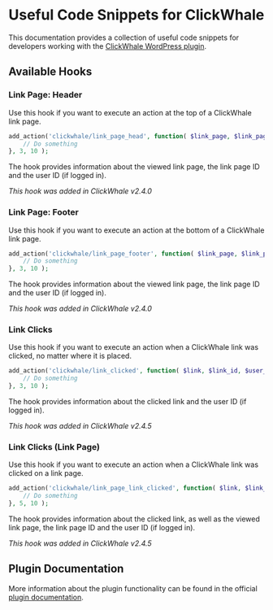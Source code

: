 # Useful Code Snippets for ClickWhale

This documentation provides a collection of useful code snippets for developers working with the [ClickWhale WordPress plugin](https://wordpress.org/plugins/clickwhale/).

## Available Hooks

### Link Page: Header
Use this hook if you want to execute an action at the top of a ClickWhale link page.

```php
add_action('clickwhale/link_page_head', function( $link_page, $link_page_id, $user_id = 0 ) {
    // Do something
}, 3, 10 );
```
The hook provides information about the viewed link page, the link page ID and the user ID (if logged in).

*This hook was added in ClickWhale v2.4.0*

### Link Page: Footer
Use this hook if you want to execute an action at the bottom of a ClickWhale link page.

```php
add_action('clickwhale/link_page_footer', function( $link_page, $link_page_id, $user_id = 0 ) {
    // Do something
}, 3, 10 );
```
The hook provides information about the viewed link page, the link page ID and the user ID (if logged in).

*This hook was added in ClickWhale v2.4.0*

### Link Clicks
Use this hook if you want to execute an action when a ClickWhale link was clicked, no matter where it is placed.

```php
add_action('clickwhale/link_clicked', function( $link, $link_id, $user_id = 0 ) {
    // Do something
}, 3, 10 );
```
The hook provides information about the clicked link and the user ID (if logged in).

*This hook was added in ClickWhale v2.4.5*

### Link Clicks (Link Page)
Use this hook if you want to execute an action when a ClickWhale link was clicked on a link page.

```php
add_action('clickwhale/link_page_link_clicked', function( $link, $link_id, $linkpage, $linkpage_id, $user_id = 0 ) {
    // Do something
}, 5, 10 );
```
The hook provides information about the clicked link, as well as the viewed link page, the link page ID and the user ID (if logged in).

*This hook was added in ClickWhale v2.4.5*

## Plugin Documentation
More information about the plugin functionality can be found in the official [plugin documentation](https://clickwhale.pro/docs/).
